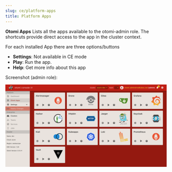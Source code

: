 ```yaml
---
slug: ce/platform-apps
title: Platform Apps
---
```


**Otomi Apps** Lists all the apps available to the otomi-admin role. The shortcuts provide direct access to the app in the cluster context.

For each installed App there are three options/buttons

- **Settings**: Not available in CE mode
- **Play**: Run the app.
- **Help**: Get more info about this app

Screenshot (admin role):

![Console apps](img/ce-platform-apps.png)

